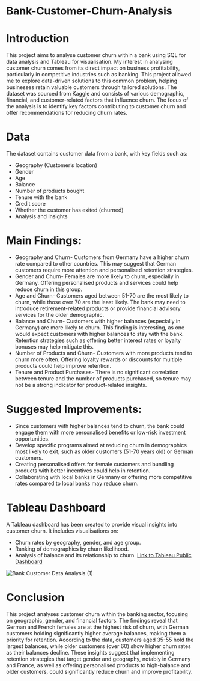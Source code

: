 # Bank-Customer-Churn-Analysis

# Introduction
This project aims to analyse customer churn within a bank using SQL for data analysis and Tableau for visualisation.
My interest in analysing customer churn comes from its direct impact on business profitability, particularly in competitive industries such as banking. 
This project allowed me to explore data-driven solutions to this common problem, helping businesses retain valuable customers through tailored solutions.
The dataset was sourced from Kaggle and consists of various demographic, financial, and customer-related factors that influence churn.
The focus of the analysis is to identify key factors contributing to customer churn and offer recommendations for reducing churn rates.

# Data
The dataset contains customer data from a bank, with key fields such as:

- Geography (Customer’s location)
- Gender
- Age
- Balance
- Number of products bought
- Tenure with the bank
- Credit score
- Whether the customer has exited (churned)
- Analysis and Insights

# Main Findings:
- Geography and Churn- Customers from Germany have a higher churn rate compared to other countries. This may suggest that German customers require more attention and personalised retention strategies.
- Gender and Churn- Females are more likely to churn, especially in Germany. Offering personalised products and services could help reduce churn in this group.
- Age and Churn- Customers aged between 51-70 are the most likely to churn, while those over 70 are the least likely. The bank may need to introduce retirement-related products or provide financial advisory services for the older demographic.
- Balance and Churn- Customers with higher balances (especially in Germany) are more likely to churn. This finding is interesting, as one would expect customers with higher balances to stay with the bank. Retention strategies such as offering better interest rates or loyalty bonuses may help mitigate this.
- Number of Products and Churn- Customers with more products tend to churn more often. Offering loyalty rewards or discounts for multiple products could help improve retention.
- Tenure and Product Purchases- There is no significant correlation between tenure and the number of products purchased, so tenure may not be a strong indicator for product-related insights.

# Suggested Improvements:
- Since customers with higher balances tend to churn, the bank could engage them with more personalised benefits or low-risk investment opportunities.
- Develop specific programs aimed at reducing churn in demographics most likely to exit, such as older customers (51-70 years old) or German customers.
- Creating personalised offers for female customers and bundling products with better incentives could help in retention.
- Collaborating with local banks in Germany or offering more competitive rates compared to local banks may reduce churn.

# Tableau Dashboard
A Tableau dashboard has been created to provide visual insights into customer churn. It includes visualisations on:

- Churn rates by geography, gender, and age group.
- Ranking of demographics by churn likelihood.
- Analysis of balance and its relationship to churn.
[Link to Tableau Public Dashboard](https://public.tableau.com/views/BankCustomerChurnAnalysisDashboard/BankCustomerDataAnalysis?:language=en-GB&publish=yes&:sid=&:redirect=auth&:display_count=n&:origin=viz_share_link)

![Bank Customer Data Analysis (1)](https://github.com/user-attachments/assets/31ddcedd-7e04-4d5a-ab07-f5711a8fed60)

# Conclusion
This project analyses customer churn within the banking sector, focusing on geographic, gender, and financial factors.
The findings reveal that German and French females are at the highest risk of churn, with German customers holding significantly higher average balances, making them a priority for retention.
According to the data, customers aged 35-55 hold the largest balances, while older customers (over 60) show higher churn rates as their balances decline.
These insights suggest that implementing retention strategies that target gender and geography, notably in Germany and France,
as well as offering personalised products to high-balance and older customers, could significantly reduce churn and improve profitability.
